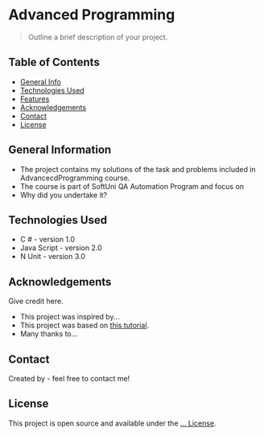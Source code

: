 # Advanced Programming
> Outline a brief description of your project.


## Table of Contents
* [General Info](#general-information)
* [Technologies Used](#technologies-used)
* [Features](#features)
* [Acknowledgements](#acknowledgements)
* [Contact](#contact)
* [License](#license) 

## General Information
- The project contains my solutions of the task and problems included in AdvancecdProgramming course. 
- The course is part of SoftUni QA Automation Program and focus on 
- Why did you undertake it?

## Technologies Used
- C # - version 1.0
- Java Script - version 2.0
- N Unit - version 3.0

## Acknowledgements
Give credit here.
- This project was inspired by...
- This project was based on [this tutorial](https://www.example.com).
- Many thanks to...

## Contact
Created by [](https://) - feel free to contact me!

## License 
This project is open source and available under the [... License](). 


